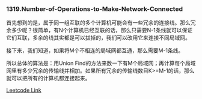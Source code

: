 ### 1319.Number-of-Operations-to-Make-Network-Connected

首先想到的是，属于同一组互联的多个计算机可能会有一些冗余的连接线。那么冗余多少呢？很简单，有N个计算机已经互联的话，那么只需要N-1条线就可以保证它们互联，多余的线其实都是可以拔掉的，我们可以改用它来连接不同局域网。

接下来，我们知道，如果将M个不相连的局域网都互通，那么需要M-1条线。

所以总体的算法是：用Union Find的方法来数一下有M个局域网；再计算每个局域网里有多少冗余的传输线并相加。如果所有冗余的传输线数目K>=M-1的话，那么就可以把所有的计算机都连接起来。


[Leetcode Link](https://leetcode.com/problems/number-of-operations-to-make-network-connected)